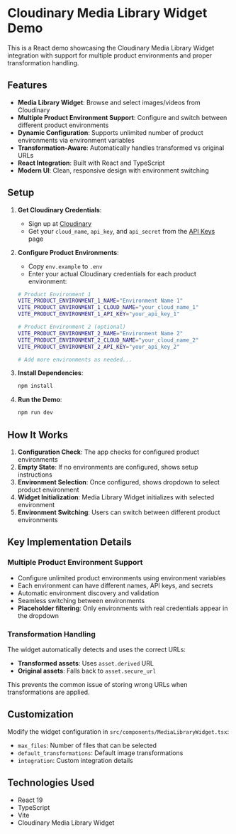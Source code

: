 # Cloudinary Media Library Widget Demo

This is a React demo showcasing the Cloudinary Media Library Widget integration with support for multiple product environments and proper transformation handling.

## Features

- **Media Library Widget**: Browse and select images/videos from Cloudinary
- **Multiple Product Environment Support**: Configure and switch between different product environments
- **Dynamic Configuration**: Supports unlimited number of product environments via environment variables
- **Transformation-Aware**: Automatically handles transformed vs original URLs
- **React Integration**: Built with React and TypeScript
- **Modern UI**: Clean, responsive design with environment switching

## Setup

1. **Get Cloudinary Credentials**:
   - Sign up at [Cloudinary](https://cloudinary.com/)
   - Get your `cloud_name`, `api_key`, and `api_secret` from the [API Keys](https://console.cloudinary.com/app/settings/api-keys) page

2. **Configure Product Environments**:
   - Copy `env.example` to `.env`
   - Enter your actual Cloudinary credentials for each product environment:

    ```bash
    # Product Environment 1
    VITE_PRODUCT_ENVIRONMENT_1_NAME="Environment Name 1"
    VITE_PRODUCT_ENVIRONMENT_1_CLOUD_NAME="your_cloud_name_1"
    VITE_PRODUCT_ENVIRONMENT_1_API_KEY="your_api_key_1"

    # Product Environment 2 (optional)
    VITE_PRODUCT_ENVIRONMENT_2_NAME="Environment Name 2"
    VITE_PRODUCT_ENVIRONMENT_2_CLOUD_NAME="your_cloud_name_2"
    VITE_PRODUCT_ENVIRONMENT_2_API_KEY="your_api_key_2"

    # Add more environments as needed...
    ```

3. **Install Dependencies**:
   ```bash
   npm install
   ```

4. **Run the Demo**:
   ```bash
   npm run dev
   ```

## How It Works

1. **Configuration Check**: The app checks for configured product environments
2. **Empty State**: If no environments are configured, shows setup instructions
3. **Environment Selection**: Once configured, shows dropdown to select product environment
4. **Widget Initialization**: Media Library Widget initializes with selected environment
5. **Environment Switching**: Users can switch between different product environments

## Key Implementation Details

### Multiple Product Environment Support
- Configure unlimited product environments using environment variables
- Each environment can have different names, API keys, and secrets
- Automatic environment discovery and validation
- Seamless switching between environments
- **Placeholder filtering**: Only environments with real credentials appear in the dropdown

### Transformation Handling
The widget automatically detects and uses the correct URLs:
- **Transformed assets**: Uses `asset.derived` URL
- **Original assets**: Falls back to `asset.secure_url`

This prevents the common issue of storing wrong URLs when transformations are applied.

## Customization

Modify the widget configuration in `src/components/MediaLibraryWidget.tsx`:
- `max_files`: Number of files that can be selected
- `default_transformations`: Default image transformations
- `integration`: Custom integration details

## Technologies Used

- React 19
- TypeScript
- Vite
- Cloudinary Media Library Widget
